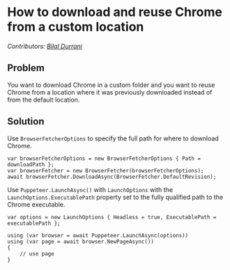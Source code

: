 # How to download and reuse Chrome from a custom location

_Contributors: [Bilal Durrani](https://bilaldurrani.io/)_

## Problem

You want to download Chrome in a custom folder and you want to reuse Chrome
from a location where it was previously downloaded instead of from the default location. 

## Solution

Use `BrowserFetcherOptions` to specify the full path for where to download Chrome.

```
var browserFetcherOptions = new BrowserFetcherOptions { Path = downloadPath };
var browserFetcher = new BrowserFetcher(browserFetcherOptions);
await browserFetcher.DownloadAsync(BrowserFetcher.DefaultRevision);
```

Use `Puppeteer.LaunchAsync()` with `LaunchOptions` with the `LaunchOptions.ExecutablePath` property set to the
fully qualified path to the Chrome executable.

```
var options = new LaunchOptions { Headless = true, ExecutablePath = executablePath };

using (var browser = await Puppeteer.LaunchAsync(options))
using (var page = await browser.NewPageAsync())
{
    // use page
}
```